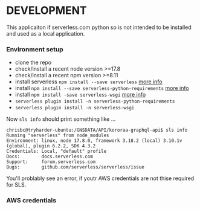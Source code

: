 # DEVELOPMENT

This applicaiton if serverless.com python so is not intended to be installed and used as a local application.


### Environment setup

 - clone the repo
 - check/install a recent node version >=17.8
 - check/install a recent npm version >=8.11
 - install serverless `npm install --save serverless` [more info]()
 - install `npm install --save serverless-python-requirements`  [more info](https://www.serverless.com/blog/serverless-python-packaging/)
 - install `npm install -save serverless-wsgi` [more info](https://www.serverless.com/plugins/serverless-wsgi)
 - `serverless plugin install -n serverless-python-requirements`
 - `serverless plugin install -n serverless-wsgi`


Now `sls info` should print something like ...

```
chrisbc@tryharder-ubuntu:/GNSDATA/API/kororaa-graphql-api$ sls info
Running "serverless" from node_modules
Environment: linux, node 17.8.0, framework 3.18.2 (local) 3.10.1v (global), plugin 6.2.2, SDK 4.3.2
Credentials: Local, "default" profile
Docs:        docs.serverless.com
Support:     forum.serverless.com
Bugs:        github.com/serverless/serverless/issue

```

You'll problably see an error, if youtr AWS credentials are not thise required for SLS.


### AWS credentials






